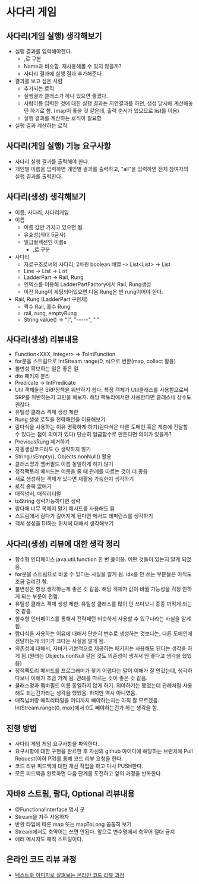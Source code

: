 # 사다리 게임

## 사다리(게임 실행) 생각해보기
* 실행 결과를 입력해야한다.
  * ,로 구분
  * Name과 비슷함. 재사용해볼 수 있지 않을까?
  * 사다리 결과에 실행 결과 추가해준다.
* 결과를 보고 싶은 사람
  * 추가되는 로직
  * 실행결과 클래스가 하나 있으면 좋겠다.
  * 사람이름 입력한 것에 대한 실행 결과는 지연결과를 하던, 생성 당시에 계산해놓던 하기로 함. (map이 좋을 것 같은데, 출력 순서가 있으므로 list를 이용)
  * 실행 결과를 계산하는 로직이 필요함
* 실행 결과 계산하는 로직

## 사다리(게임 실행) 기능 요구사항
* 사다리 실행 결과를 출력해야 한다.
* 개인별 이름을 입력하면 개인별 결과를 출력하고, "all"을 입력하면 전체 참여자의 실행 결과를 출력한다.

## 사다리(생성) 생각해보기
* 이름, 사다리, 사다리게임
* 이름
  * 이름 값만 가지고 있으면 됨.
  * 유효성(최대 5글자)
  * 일급컬렉션인 이름s
    * ,로 구분
* 사다리
  * 자료구조로써의 사다리, 2차원 boolean 배열 -> List<List<Boolean>> -> List<Line>
  * Line -> List<Line> -> List<LadderPart>
  * LadderPart -> Rail, Rung
  * 인덱스를 이용해 LadderPartFactory에서 Rail, Rung생성
  * 이전 Rung이 세팅되어있으면 다음 Rung은 빈 rung이어야 한다.
* Rail, Rung (LadderPart 구현체)
  * 짝수 Rail, 홀수 Rung
  * rail, rung, emptyRung
  * String value() -> "|", "-----", "     "

## 사다리(생성) 리뷰내용
* Function<XXX, Integer> => ToIntFunction<XXX>
* for문을 스트림으로 IntStream.range(0, n)으로 변환(map, collect 활용)
* 불변성 확보하는 일은 좋은 일
* dto 패키지 분리
* Predicate<Integer> -> IntPredicate
* Util 객체들은 SRP정책을 위반하기 쉽다. 특정 객체가 Util클래스를 사용함으로써 SRP를 위반하는지 고민을 해보자. 해당 팩토리에서만 사용한다면 클래스내 상수도 괜찮다
* 유틸성 클래스 객체 생성 제한
* Rung 생성 로직을 전략패턴을 이용해보기
* 람다식을 사용하는 이유 명확하게 하기(람다식은 다른 도메인 혹은 계층에 전달할 수 있다는 점이 의미가 있다) 단순히 일급함수로 만든다면 의미가 있을까?
* PreviousRung 제거하기
* 자동생성코드라도 {} 생략하지 않기
* String.isEmpty(), Objects.nonNull() 활용
* 클래스명과 멤버필드 이름 동일하게 하지 않기
* 정적팩토리 메서드는 이름을 줄 때 관례를 따르는 것이 더 좋음
* 새로 생성하는 객체가 있다면 재활용 가능한지 생각하기
* 로직 중복 없애기
* 매직넘버, 매직리터럴
* toString 생략가능하다면 생략
* 람다에 너무 목메지 말기 메서드를 사용해도 됨
* 스트림에서 람다가 길어지게 된다면 메서드 레퍼런스를 생각하기
* 객체 생성을 DI하는 위치에 대해서 생각해보기

## 사다리(생성) 리뷰에 대한 생각 정리
* 함수형 인터페이스 java.util.function 한 번 훑어봄. 어떤 것들이 있는지 알게 되었음.
* for문을 스트림으로 바꿀 수 있다는 사실을 알게 됨. idx를 안 쓰는 부분들은 아직도 조금 걸리긴 함.
* 불변성은 항상 생각하는게 좋은 것 같음. 해당 객체가 값이 바뀔 가능성을 걱정 안하게 되는 부분이 편함.
* 유틸성 클래스 객체 생성 제한. 유틸성 클래스를 많이 안 쓰다보니 종종 까먹게 되는 것 같음.
* 함수형 인터페이스를 통해서 전략패턴 비슷하게 사용할 수 있구나라는 사실을 알게 됨.
* 람다식을 사용하는 이유에 대해서 단순히 변수로 생성하는 것보다는, 다른 도메인에 전달하는게 의미가 크다는 사실을 알게 됨.
* 의존성에 대해서, 자바가 기본적으로 제공하는 패키지는 사용해도 된다는 생각을 하게 됨.(원래는 Objects.nonNull 같은 것도 의존성이 생겨서 안 좋다고 생각을 했었음)
* 정적팩토리 메서드를 프로그래머가 찾기 어렵다는 말이 이해가 잘 안갔는데, 생각하다보니 이해가 조금 가게 됨. 관례를 따르는 것이 좋은 것 같음.
* 클래스명과 멤버필드 이름 동일하지 않게 하기. 의아하기는 했었는데 관례처럼 사용해도 되는건가라는 생각을 했었음. 하지만 역시 아니였음.
* 매직넘버랑 매직리터럴을 어디까지 빼야하는지는 아직 잘 모르겠음. IntStream.range(0, max)에서 0도 빼야하는건가 하는 생각을 함.


## 진행 방법
* 사다리 게임 게임 요구사항을 파악한다.
* 요구사항에 대한 구현을 완료한 후 자신의 github 아이디에 해당하는 브랜치에 Pull Request(이하 PR)를 통해 코드 리뷰 요청을 한다.
* 코드 리뷰 피드백에 대한 개선 작업을 하고 다시 PUSH한다.
* 모든 피드백을 완료하면 다음 단계를 도전하고 앞의 과정을 반복한다.





## 자바8 스트림, 람다, Optional 리뷰내용
* @FunctionalInterface 명시 굿
* Stream을 자주 사용하자
* 반환 타입에 따른 map 또는 mapToLong 꼼꼼히 보기
* Stream에서도 축약어는 쓰면 안된다. 앞으로 변수명에서 축약어 절대 금지
* 에러 메시지도 매직 스트링이다.

## 온라인 코드 리뷰 과정
* [텍스트와 이미지로 살펴보는 온라인 코드 리뷰 과정](https://github.com/nextstep-step/nextstep-docs/tree/master/codereview)